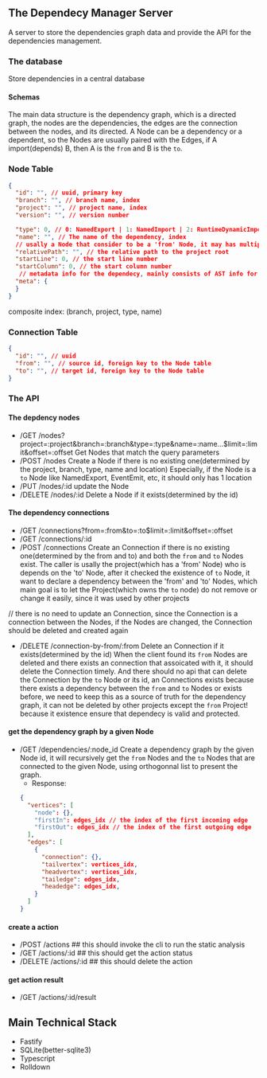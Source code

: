 ## The Dependecy Manager Server
A server to store the dependencies graph data and provide the API for the dependencies management.

### The database
Store dependencies in a central database

#### Schemas
The main data structure is the dependency graph, which is a directed graph, the nodes are the dependencies, the edges are the connection between the nodes, and its directed. A Node can be a dependency or a dependent, so the Nodes are usually paired with the Edges, if A import(depends) B, then A is the `from` and B is the `to`.

### Node Table
```json
{
  "id": "", // uuid, primary key
  "branch": "", // branch name, index
  "project": "", // project name, index
  "version": "", // version number

  "type": 0, // 0: NamedExport | 1: NamedImport | 2: RuntimeDynamicImport | 3: Externals | 4: GlobalState | 5: EventOn | 6: EventEmit | 7: DynamicModuleFederationReference..., index
  "name": "", // The name of the dependency, index
  // usally a Node that consider to be a 'from' Node, it may has multiple locations, since a Project may has multiple files that import the same dependency
  "relativePath": "", // the relative path to the project root
  "startLine": 0, // the start line number
  "startColumn": 0, // the start column number
   // metadata info for the dependecy, mainly consists of AST info for the codebase, used and generated from the codeql query, this should be a json column
  "meta": {
  }
}
```
composite index: (branch, project, type, name)

### Connection Table
```json
{
  "id": "", // uuid
  "from": "", // source id, foreign key to the Node table
  "to": "", // target id, foreign key to the Node table
}
```

### The API
#### The depdency nodes
- /GET /nodes?project=:project&branch=:branch&type=:type&name=:name...$limit=:limit&offset=:offset
Get Nodes that match the query parameters
- /POST /nodes
Create a Node if there is no existing one(determined by the project, branch, type, name and location)
Especially, if the Node is a `to` Node like NamedExport, EventEmit, etc, it should only has 1 location
- /PUT /nodes/:id
update the Node
- /DELETE /nodes/:id
Delete a Node if it exists(determined by the id)

#### The dependency connections
- /GET /connections?from=:from&to=:to$limit=:limit&offset=:offset
- /GET /connections/:id
- /POST /connections
Create an Connection if there is no existing one(determined by the from and to) and both the `from` and `to` Nodes exist.
The caller is usally the project(which has a 'from' Node) who is depends on the 'to' Node,
after it checked the existence of `to` Node, it want to declare a dependency between the 'from' and 'to' Nodes, which main goal is to
let the Project(which owns the `to` node) do not remove or change it easily, since it was used by other projects
<!-- - /PUT /connections/:id --> // there is no need to update an Connection, since the Connection is a connection between the Nodes, if the Nodes are changed, the Connection should be deleted and created again
- /DELETE /connection-by-from/:from
Delete an Connection if it exists(determined by the id)
When the client found its `from` Nodes are deleted and there exists an connection that assoicated with it, it should delete the Connection timely.
And there should no api that can delete the Connection by the `to` Node or its id, an Connections exists because there exists a dependency between the `from` and `to` Nodes
or exists before, we need to keep this as a source of truth for the dependency graph, it can not be deleted by other projects except the `from` Project! because it existence ensure that
dependecy is valid and protected.

#### get the dependency graph by a given Node
- /GET /dependencies/:node_id
Create a dependency graph by the given Node id, it will recursively get the `from` Nodes and the `to` Nodes that are connected to the given Node, using orthogonnal list to
present the graph.
  - Response:
  ```json
  {
    "vertices": [
      "node": {},
      "firstIn": edges_idx // the index of the first incoming edge
      "firstOut": edges_idx // the index of the first outgoing edge
    ],
    "edges": [
      {
        "connection": {},
        "tailvertex": vertices_idx,
        "headvertex": vertices_idx,
        "tailedge": edges_idx,
        "headedge": edges_idx,
      }
    ]
  }
  ```


#### create a action
- /POST /actions  ## this should invoke the cli to run the static analysis
- /GET /actions/:id  ## this should get the action status
- /DELETE /actions/:id  ## this should delete the action

#### get action result
- /GET /actions/:id/result


## Main Technical Stack
- Fastify
- SQLite(better-sqlite3)
- Typescript
- Rolldown